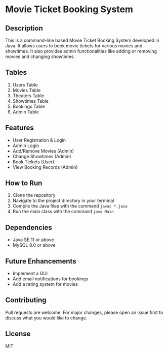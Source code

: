 # Movie Ticket Booking System

## Description
This is a command-line based Movie Ticket Booking System developed in Java. It allows users to book movie tickets for various movies and showtimes. It also provides admin functionalities like adding or removing movies and changing showtimes.

## Tables
1. Users Table
2. Movies Table
3. Theaters Table
4. Showtimes Table
5. Bookings Table
6. Admin Table

## Features
- User Registration & Login
- Admin Login
- Add/Remove Movies (Admin)
- Change Showtimes (Admin)
- Book Tickets (User)
- View Booking Records (Admin)

## How to Run
1. Clone the repository
2. Navigate to the project directory in your terminal
3. Compile the Java files with the command `javac *.java`
4. Run the main class with the command `java Main`

## Dependencies
- Java SE 11 or above
- MySQL 8.0 or above

## Future Enhancements
- Implement a GUI
- Add email notifications for bookings
- Add a rating system for movies

## Contributing
Pull requests are welcome. For major changes, please open an issue first to discuss what you would like to change.

## License
MIT

